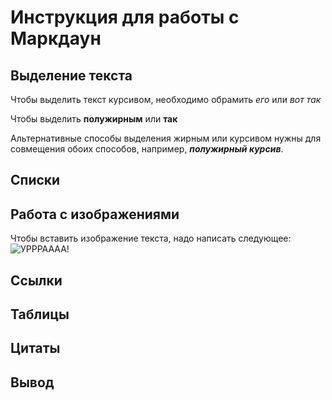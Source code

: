 # Инструкция для работы с Маркдаун

## Выделение текста

Чтобы выделить текст курсивом, необходимо обрамить *его* или _вот так_

Чтобы выделить **полужирным** или __так__

Альтернативные способы выделения жирным или курсивом нужны для совмещения обоих способов, например, *__полужирный курсив__*.
 
## Списки

## Работа с изображениями

Чтобы вставить изображение текста, надо написать следующее:
![УРРРАААА!](%D0%B6%D0%B0%D0%B1%D0%B0%D0%BA%D0%B82.jpg)




## Ссылки

## Таблицы

## Цитаты

## Вывод